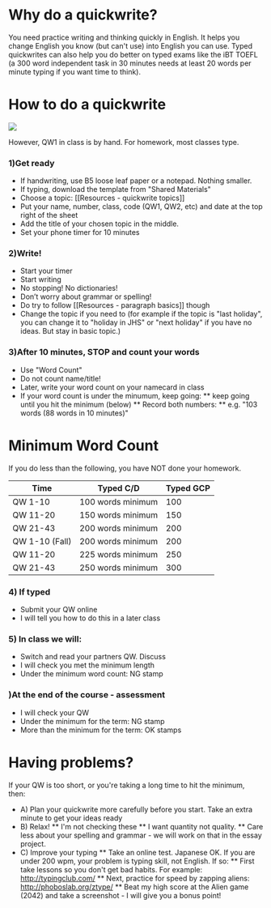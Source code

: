 # Why do a quickwrite?
You need practice writing and thinking quickly in English.
It helps you change English you know (but can't use) into English you can use. Typed quickwrites can also help you do better on typed exams like the iBT TOEFL (a 300 word independent task in 30 minutes needs at least 20 words per minute typing if you want time to think).


# How to do a quickwrite
<img src="https://openclipart.org/download/104017/chronometre.svg" />

However, QW1 in class is by hand. For homework, most classes type.

### 1)Get ready
* If handwriting, use B5 loose leaf paper or a notepad. Nothing smaller.
* If typing, download the template from "Shared Materials"
* Choose a topic: [[Resources - quickwrite topics]]
* Put your name, number, class, code (QW1, QW2, etc) and date at the top right of the sheet
* Add the title of your chosen topic in the middle.
* Set your phone timer for 10 minutes

### 2)Write!
* Start your timer
* Start writing
* No stopping! No dictionaries!
* Don’t worry about grammar or spelling!
* Do try to follow [[Resources - paragraph basics]] though
* Change the topic if you need to (for example if the topic is "last holiday", you can change it to "holiday in JHS" or "next holiday" if you have no ideas. But stay in basic topic.)

### 3)After 10 minutes, STOP and count your words
* Use "Word Count"
* Do not count name/title!
* Later, write your word count on your namecard in class
* If your word count is under the minumum, keep going:
** keep going until you hit the minimum (below)
** Record both numbers:
** e.g. "103 words (88 words in 10 minutes)"

# Minimum Word Count
If you do less than the following, you have NOT done your homework.

|Time            		|Typed C/D			|Typed GCP
|--------------------	|------------------ |---------
|QW 1-10         		|100 words minimum	|100
|QW 11-20        		|150 words minimum	|150
|QW 21-43        		|200 words minimum	|200
|QW 1-10 (Fall)  		|200 words minimum	|200
|QW 11-20        		|225 words minimum	|250
|QW 21-43        		|250 words minimum	|300




### 4) If typed
* Submit your QW online
* I will tell you how to do this in a later class

### 5) In class we will:
* Switch and read your partners QW. Discuss
* I will check you met the minimum length
* Under the minimum word count: <red>NG</red> stamp

### )At the end of the course - assessment
* I will check your QW
* Under the minimum for the term: <red>NG</red> stamp
* More than the minimum for the term: <green>OK</green> stamps

# Having problems?
If your QW is too short, or you're taking a long time to hit the minimum, then:
* A) Plan your quickwrite more carefully before you start. Take an extra minute to get your ideas ready
* B) Relax!
** I'm not checking these
** I want quantity not quality.
** Care less about your spelling and grammar - we will work on that in the essay project.
* C) Improve your typing
** Take an online test. Japanese OK. If you are under 200 wpm, your problem is typing skill, not English. If so:
** First take lessons so you don't get bad habits. For example: http://typingclub.com/
** Next, practice for speed by zapping aliens: http://phoboslab.org/ztype/
** Beat my high score at the Alien game (2042) and take a screenshot - I will give you a bonus point!






